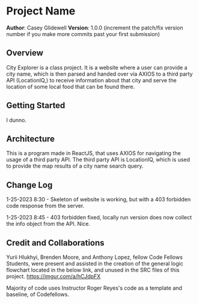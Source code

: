# Project Name

**Author**: Casey Glidewell
**Version**: 1.0.0 (increment the patch/fix version number if you make more commits past your first submission)

## Overview
City Explorer is a class project. It is a website where a user can provide a city name, which is then parsed and handed over via AXIOS to a third party API (LocationIQ,) to receive information about that city and serve the location of some local food that can be found there.

## Getting Started
<!-- What are the steps that a user must take in order to build this app on their own machine and get it running? -->
I dunno.

## Architecture
This is a program made in ReactJS, that uses AXIOS for navigating the usage of a third party API. The third party API is LocationIQ, which is used to provide the map results of a city name search query.

## Change Log
<!-- EG:
01-01-2001 4:59pm - Application now has a fully-functional express server, with a GET route for the location resource. -->
1-25-2023 8:30 - Skeleton of website is working, but with a 403 forbidden code response from the server.

1-25-2023 8:45 - 403 forbidden fixed, locally run version does now collect the info object from the API. Nice.



## Credit and Collaborations
Yurii Hlukhyi, Brenden Moore, and Anthony Lopez, fellow Code Fellows Students, were present and assisted in the creation of the general logic flowchart located in the below link, and unused in the SRC files of this project.
https://imgur.com/a/hCJdpFX

Majority of code uses Instructor Roger Reyes's code as a template and baseline, of Codefellows.